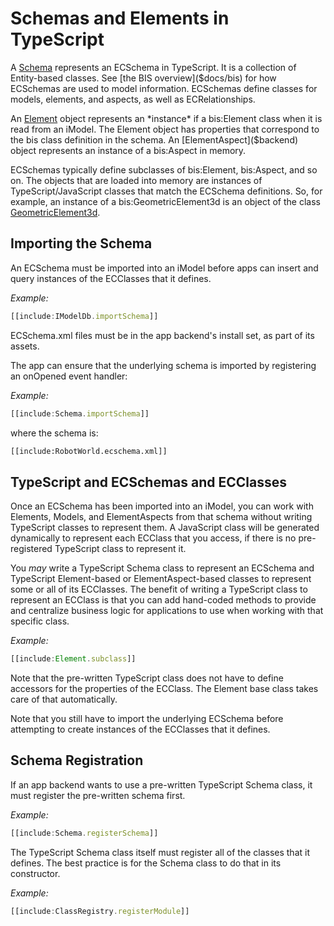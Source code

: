 # Schemas and Elements in TypeScript

A [Schema]($backend) represents an ECSchema in TypeScript. It is a collection of Entity-based classes. See [the BIS overview]($docs/bis) for how ECSchemas are used to model information. ECSchemas define classes for models, elements, and aspects, as well as ECRelationships.

An [Element]($backend) object represents an *instance* if a bis:Element class when it is read from an iModel. The Element object has properties that correspond to the bis class definition in the schema. An [ElementAspect]($backend)  object represents an instance of a bis:Aspect in memory.

ECSchemas typically define subclasses of bis:Element, bis:Aspect, and so on. The objects that are loaded into memory are instances of TypeScript/JavaScript classes that match the ECSchema definitions. So, for example, an instance of a bis:GeometricElement3d is an object of the class [GeometricElement3d]($backend).

## Importing the Schema

An ECSchema must be imported into an iModel before apps can insert and query instances of the ECClasses that it defines.

*Example:*
``` ts
[[include:IModelDb.importSchema]]
```

ECSchema.xml files must be in the app backend's install set, as part of its assets.

The app can ensure that the underlying schema is imported by registering an onOpened event handler:

*Example:*
``` ts
[[include:Schema.importSchema]]
```

where the schema is:
``` xml
[[include:RobotWorld.ecschema.xml]]
```

## TypeScript and ECSchemas and ECClasses

Once an ECSchema has been imported into an iModel, you can work with Elements, Models, and ElementAspects from that schema without writing TypeScript classes to represent them. A JavaScript class will be generated dynamically to represent each ECClass that you access, if there is no pre-registered TypeScript class to represent it.

You *may* write a TypeScript Schema class to represent an ECSchema and TypeScript Element-based or ElementAspect-based classes to represent some or all of its ECClasses. The benefit of writing a TypeScript class to represent an ECClass is that you can add hand-coded methods to provide and centralize business logic for applications to use when working with that specific class.

*Example:*
``` ts
[[include:Element.subclass]]
```
Note that the pre-written TypeScript class does not have to define accessors for the properties of the ECClass. The Element base class takes care of that automatically.

Note that you still have to import the underlying ECSchema before attempting to create instances of the ECClasses that it defines.

## Schema Registration

If an app backend wants to use a pre-written TypeScript Schema class, it must register the pre-written schema first.

*Example:*
``` ts
[[include:Schema.registerSchema]]
```

The TypeScript Schema class itself must register all of the classes that it defines. The best practice is for the Schema class to do that in its constructor.

*Example:*
``` ts
[[include:ClassRegistry.registerModule]]
```

